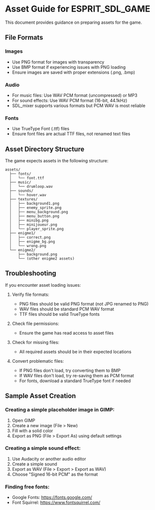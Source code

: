 # Asset Guide for ESPRIT_SDL_GAME

This document provides guidance on preparing assets for the game.

## File Formats

### Images
- Use PNG format for images with transparency
- Use BMP format if experiencing issues with PNG loading
- Ensure images are saved with proper extensions (.png, .bmp)

### Audio
- For music files: Use WAV PCM format (uncompressed) or MP3
- For sound effects: Use WAV PCM format (16-bit, 44.1kHz)
- SDL_mixer supports various formats but PCM WAV is most reliable

### Fonts
- Use TrueType Font (.ttf) files
- Ensure font files are actual TTF files, not renamed text files

## Asset Directory Structure

The game expects assets in the following structure:
```
assets/
  ├── fonts/
  │   └── font.ttf
  ├── music/
  │   └── drumloop.wav
  ├── sounds/
  │   └── hover.wav
  ├── textures/
  │   ├── background1.png
  │   ├── enemy_sprite.png
  │   ├── menu_background.png
  │   ├── menu_button.png
  │   ├── minibg.png
  │   ├── minijoueur.png
  │   └── player_sprite.png
  ├── enigme1/
  │   ├── correct.png
  │   ├── enigme_bg.png
  │   └── wrong.png
  └── enigme2/
      ├── background.png
      └── (other enigme2 assets)
```

## Troubleshooting

If you encounter asset loading issues:

1. Verify file formats:
   - PNG files should be valid PNG format (not JPG renamed to PNG)
   - WAV files should be standard PCM WAV format
   - TTF files should be valid TrueType fonts

2. Check file permissions:
   - Ensure the game has read access to asset files

3. Check for missing files:
   - All required assets should be in their expected locations

4. Convert problematic files:
   - If PNG files don't load, try converting them to BMP
   - If WAV files don't load, try re-saving them as PCM format
   - For fonts, download a standard TrueType font if needed

## Sample Asset Creation

### Creating a simple placeholder image in GIMP:
1. Open GIMP
2. Create a new image (File > New)
3. Fill with a solid color
4. Export as PNG (File > Export As) using default settings

### Creating a simple sound effect:
1. Use Audacity or another audio editor
2. Create a simple sound
3. Export as WAV (File > Export > Export as WAV)
4. Choose "Signed 16-bit PCM" as the format

### Finding free fonts:
- Google Fonts: https://fonts.google.com/
- Font Squirrel: https://www.fontsquirrel.com/
